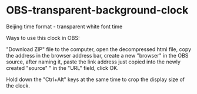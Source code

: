 # OBS-transparent-background-clock
Beijing time format - transparent white font time

Ways to use this clock in OBS:

"Download ZIP" file to the computer, open the decompressed html file, copy the address in the browser address bar, create a new "browser" in the OBS source, after naming it, paste the link address just copied into the newly created "source" " in the "URL" field, click OK.

Hold down the "Ctrl+Alt" keys at the same time to crop the display size of the clock.
